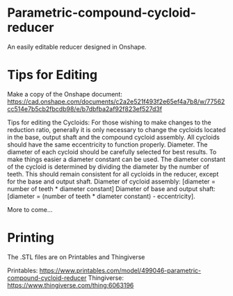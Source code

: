 # Parametric-compound-cycloid-reducer
An easily editable reducer designed in Onshape.

# Tips for Editing

 Make a copy of the Onshape document:
https://cad.onshape.com/documents/c2a2e521f493f2e65ef4a7b8/w/77562cc514e7b5cb2fbcdb98/e/b7dbfba2af92f823ef527d3f

Tips for editing the Cycloids:
  For those wishing to make changes to the reduction ratio, generally it is only necessary to change the cycloids located in the base, output shaft and the compound cycloid assembly.
  All cycloids should have the same eccentricity to function properly. 
  Diameter. The diameter of each cycloid should be carefully selected for best results. To make things easier a diameter constant can be used. The diameter constant of the cycloid is determined by dividing the diameter by the number of teeth. This should remain consistent for all cycloids in the reducer, except for the base and output shaft.
  Diameter of cycloid assembly:
  [diameter = number of teeth * diameter constant]
  Diameter of base and output shaft:
[diameter = (number of teeth * diameter constant) - eccentricity].

More to come...

# Printing

  The .STL files are on Printables and Thingiverse
  
  Printables: https://www.printables.com/model/499046-parametric-compound-cycloid-reducer
  Thingiverse: https://www.thingiverse.com/thing:6063196

